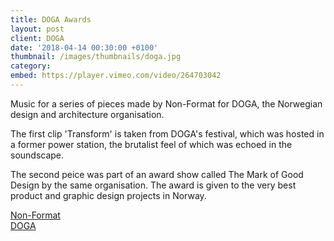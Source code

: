 ```yaml
---
title: DOGA Awards
layout: post
client: DOGA
date: '2018-04-14 00:30:00 +0100'
thumbnail: /images/thumbnails/doga.jpg
category:
embed: https://player.vimeo.com/video/264703042
---
```


Music for a series of pieces made by Non-Format for DOGA, the Norwegian design and architecture organisation.

The first clip 'Transform' is taken from DOGA's festival, which was hosted in a former power station, the brutalist feel of which was echoed in the soundscape.

The second peice was part of an award show called The Mark of Good Design by the same organisation. The award is given to the very best product and graphic design projects in Norway.

[Non-Format](https://non-format.com/)   
[DOGA](https://doga.no/)   
